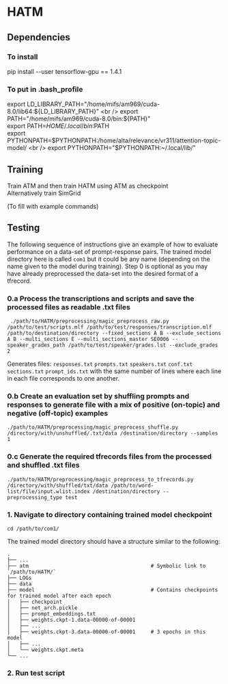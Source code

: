 # HATM

## Dependencies

### To install
pip install --user tensorflow-gpu == 1.4.1

### To put in .bash_profile
export LD_LIBRARY_PATH="/home/mifs/am969/cuda-8.0/lib64:${LD_LIBRARY_PATH}" <br />
export PATH="/home/mifs/am969/cuda-8.0/bin:${PATH}" <br />
export PATH=$HOME/.local/bin:$PATH <br />
export PYTHONPATH=$PYTHONPATH:/home/alta/relevance/vr311/attention-topic-model/ <br />
export PYTHONPATH="$PYTHONPATH:~/.local/lib/" <br />

## Training

Train ATM and then train HATM using ATM as checkpoint <br />
Alternatively train SimGrid <br />

(To fill with example commands)

## Testing

The following sequence of instructions give an example of how to evaluate performance on a data-set of prompt-response pairs.
The trained model directory here is called `com1` but it could be any name (depending on the name given to the model during training).
Step 0 is optional as you may have already preprocessed the data-set into the desired format of a tfrecord.

### 0.a Process the transcriptions and scripts and save the processed files as readable .txt files

```
 ./path/to/HATM/preprocessing/magic_preprocess_raw.py /path/to/test/scripts.mlf /path/to/test/responses/transcription.mlf /path/to/destination/directory --fixed_sections A B --exclude_sections A B --multi_sections E --multi_sections_master SE0006 --speaker_grades_path /path/to/test/speaker/grades.lst --exclude_grades 2
```
Generates files:
`responses.txt` `prompts.txt` `speakers.txt` `conf.txt` `sections.txt` `prompt_ids.txt`
with the same number of lines where each line in each file corresponds to one another.

### 0.b Create an evaluation set by shuffling prompts and responses to generate file with a mix of positive (on-topic) and negative (off-topic) examples

```
./path/to/HATM/preprocessing/magic_preprocess_shuffle.py /directory/with/unshuffled/.txt/data /destination/directory --samples 1
```

### 0.c Generate the required tfrecords files from the processed and shuffled .txt files

```
./path/to/HATM/preprocessing/magic_preprocess_to_tfrecords.py /directory/with/shuffled/txt/data /path/to/word-list/file/input.wlist.index /destination/directory --preprocessing_type test
```

### 1. Navigate to directory containing trained model checkpoint

```
cd /path/to/com1/
```

The trained model directory should have a structure similar to the following:

    .
    ├── ...
    ├── atm                                        # Symbolic link to `/path/to/HATM/`
    ├── LOGs
    ├── data
    ├── model                                      # Contains checkpoints for trained model after each epoch
    │   ├── checkpoint          
    │   ├── net_arch.pickle
    │   ├── prompt_embeddings.txt
    │   ├── weights.ckpt-1.data-00000-of-00001
    │   ├── ...
    │   ├── weights.ckpt-3.data-00000-of-00001     # 3 epochs in this model
    │   ├── ...
    │   └── weights.ckpt.meta             
    └── ...

### 2. Run test script

